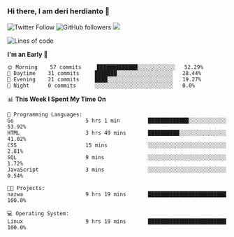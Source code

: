 ### Hi there, I am deri herdianto 👋
![Twitter Follow](https://img.shields.io/twitter/follow/deikatsuo?label=Follow)
![GitHub followers](https://img.shields.io/github/followers/deikatsuo?label=Follow&style=social)
![](https://visitor-badge.glitch.me/badge?page_id=deikatsuo.deikatsuo)

<!--
**deikatsuo/deikatsuo** is a ✨ _special_ ✨ repository because its `README.md` (this file) appears on your GitHub profile.

Here are some ideas to get you started:

- 🔭 I’m currently working on ...
- 🌱 I’m currently learning ...
- 👯 I’m looking to collaborate on ...
- 🤔 I’m looking for help with ...
- 💬 Ask me about ...
- 📫 How to reach me: ...
- 😄 Pronouns: ...
- ⚡ Fun fact: ...
-->

<!--START_SECTION:waka-->
![Lines of code](https://img.shields.io/badge/From%20Hello%20World%20I%27ve%20Written-12668%20lines%20of%20code-blue)

**I'm an Early 🐤** 

```text
🌞 Morning    57 commits     █████████████░░░░░░░░░░░░   52.29% 
🌆 Daytime    31 commits     ███████░░░░░░░░░░░░░░░░░░   28.44% 
🌃 Evening    21 commits     ████░░░░░░░░░░░░░░░░░░░░░   19.27% 
🌙 Night      0 commits      ░░░░░░░░░░░░░░░░░░░░░░░░░   0.0%

```


📊 **This Week I Spent My Time On** 

```text
💬 Programming Languages: 
Go                       5 hrs 1 min         █████████████░░░░░░░░░░░░   53.92% 
HTML                     3 hrs 49 mins       ██████████░░░░░░░░░░░░░░░   41.02% 
CSS                      15 mins             ░░░░░░░░░░░░░░░░░░░░░░░░░   2.81% 
SQL                      9 mins              ░░░░░░░░░░░░░░░░░░░░░░░░░   1.72% 
JavaScript               3 mins              ░░░░░░░░░░░░░░░░░░░░░░░░░   0.54%

🐱‍💻 Projects: 
nazwa                    9 hrs 19 mins       █████████████████████████   100.0%

💻 Operating System: 
Linux                    9 hrs 19 mins       █████████████████████████   100.0%

```


<!--END_SECTION:waka-->
